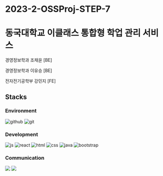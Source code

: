 # 2023-2-OSSProj-STEP-7

# 동국대학교 이클래스 통합형 학업 관리 서비스
경영정보학과 조채윤 [BE]

경영정보학과 이유승 [BE]

전자전기공학부 강민지 [FE] 
## Stacks

### Environment
![github](https://img.shields.io/badge/github-181717?style=for-the-badge&logo=github&logoColor=white)
![git](https://img.shields.io/badge/git-F05032?style=for-the-badge&logo=git&logoColor=white) 

### Development 
![js](https://img.shields.io/badge/JavaScript-F7DF1E?style=for-the-badge&logo=JavaScript&logoColor=white)
![react](https://img.shields.io/badge/React-20232A?style=for-the-badge&logo=react&logoColor=61DAFB)
![html](https://img.shields.io/badge/HTML5-E34F26?style=for-the-badge&logo=html5&logoColor=white)
![css](https://img.shields.io/badge/CSS3-1572B6?style=for-the-badge&logo=css3&logoColor=white)
![java](https://img.shields.io/badge/Java-ED8B00?style=for-the-badge&logo=openjdk&logoColor=white)
![bootstrap](https://img.shields.io/badge/Bootstrap-563D7C?style=for-the-badge&logo=bootstrap&logoColor=white)

### Communication
<img src="https://img.shields.io/badge/notion-000000?style=for-the-badge&logo=notion&logoColor=white">  <img src="https://img.shields.io/badge/slack-4A154B?style=for-the-badge&logo=slack&logoColor=white">  

